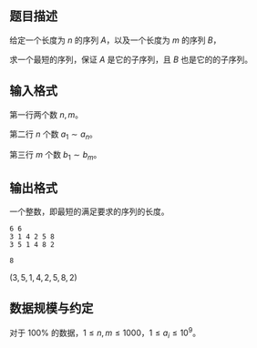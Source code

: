 ## 题目描述

给定一个长度为 $n$ 的序列 $A$，以及一个长度为 $m$ 的序列 $B$，

求一个最短的序列，保证 $A$ 是它的子序列，且 $B$ 也是它的的子序列。

## 输入格式

第一行两个数 $n,m$。

第二行 $n$ 个数 $a_1\sim a_n$。

第三行 $m$ 个数 $b_1\sim b_m$。

## 输出格式

一个整数，即最短的满足要求的序列的长度。

```input1
6 6
3 1 4 2 5 8
3 5 1 4 8 2
```

```output1
8
```

$(3,5,1,4,2,5,8,2)$

## 数据规模与约定

对于 $100\%$ 的数据，$1 \le n,m \le 1000$，$1\le a_i\le 10^9$。

